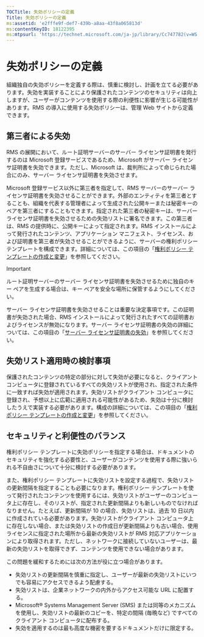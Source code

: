 ```yaml
---
TOCTitle: 失効ポリシーの定義
Title: 失効ポリシーの定義
ms:assetid: 'e2fffe9f-def7-439b-a8aa-43f8a065813d'
ms:contentKeyID: 18122395
ms:mtpsurl: 'https://technet.microsoft.com/ja-jp/library/Cc747782(v=WS.10)'
---
```


失効ポリシーの定義
==================

組織独自の失効ポリシーを定義する際は、慎重に検討し、計画を立てる必要があります。失効を実装することにより保護されたコンテンツのセキュリティは向上しますが、ユーザーがコンテンツを使用する際の利便性に影響が生じる可能性があります。RMS の導入に使用する失効ポリシーは、管理 Web サイトから定義できます。

第三者による失効
----------------

RMS の展開において、ルート証明サーバーのサーバー ライセンサ証明書を発行するのは Microsoft 登録サービスであるため、Microsoft がサーバー ライセンサ証明書を失効できます。ただし、Microsoft は、裁判所によって命じられた場合にのみ、サーバー ライセンサ証明書を失効させます。

Microsoft 登録サービス以外に第三者を指定して、RMS サーバーのサーバー ライセンサ証明書を失効させることができます。外部のエンティティを第三者とすることも、組織を代表する管理者によって生成された公開キーまたは秘密キーのペアを第三者にすることもできます。指定された第三者の秘密キーは、サーバー ライセンサ証明書を失効させるための失効リストに署名できます。この第三者は、RMS の提供時に、公開キーによって指定されます。RMS インストールによって発行されたコンテンツ、アプリケーション マニフェスト、ライセンス、および証明書を第三者が失効させることができるように、サーバーの権利ポリシー テンプレートを構成できます。詳細については、この項目の「[権利ポリシー テンプレートの作成と変更](https://technet.microsoft.com/6014176f-ef71-4d29-b3e3-da129c18563d)」を参照してください。

> [!Important]  
> ルート証明サーバーのサーバー ライセンサ証明書を失効させるために独自のキー ペアを生成する場合は、キー ペアを安全な場所に保管するようにしてください。 

サーバー ライセンサ証明書を失効させることは重要な決定事項です。この証明書が失効された場合、RMS インストールによって発行されたすべての証明書およびライセンスが無効になります。サーバー ライセンサ証明書の失効の詳細については、この項目の「[サーバー ライセンサ証明書の失効](https://technet.microsoft.com/8020861d-d196-4431-8282-044675ef5616)」を参照してください。

失効リスト適用時の検討事項
--------------------------

保護されたコンテンツの特定の部分に対して失効が必要になると、クライアント コンピュータに登録されているすべての失効リストが使用され、指定された条件に一致すれば失効が適用されます。失効リストがクライアント コンピュータに登録され、予想以上に広範に適用される可能性があるため、失効は十分に検討したうえで実装する必要があります。構成の詳細については、この項目の「[権利ポリシー テンプレートの作成と変更](https://technet.microsoft.com/6014176f-ef71-4d29-b3e3-da129c18563d)」を参照してください。

セキュリティと利便性のバランス
------------------------------

権利ポリシー テンプレートに失効ポリシーを指定する場合は、ドキュメントのセキュリティを強化する必要性と、ユーザーがコンテンツを使用する際に強いられる不自由さについて十分に検討する必要があります。

また、権利ポリシー テンプレートに失効リストを設定する過程で、失効リストの更新間隔を指定することも必要になります。権利ポリシー テンプレートを使って発行されたコンテンツを使用するには、失効リストがユーザーのコンピュータ上に存在し、そのリストが、指定された更新間隔よりも新しいものでなければなりません。たとえば、更新間隔が 10 の場合、失効リストは、過去 10 日以内に作成されている必要があります。失効リストがクライアント コンピュータ上に存在しない場合、または失効リストの作成日が更新間隔よりも古い場合、使用ライセンスに指定された場所から最新の失効リストが RMS 対応アプリケーションにより取得されます。ただし、ネットワークに接続していないユーザーは、最新の失効リストを取得できず、コンテンツを使用できない場合があります。

この問題を緩和するためには次の方法が役に立つ場合があります。

-   失効リストの更新間隔を慎重に指定し、ユーザーが最新の失効リストにいつでも容易にアクセスできるよう配慮する。
-   失効リストは、企業ネットワークの内外からアクセス可能な URL に配置する。
-   Microsoft® Systems Management Server (SMS) または同等のメカニズムを使用し、失効リストの最新のコピーを、特定の間隔 (毎晩など) ですべてのクライアント コンピュータに配布する。
-   失効を適用するのは最も高度な機密を要するドキュメントだけに限定する。
